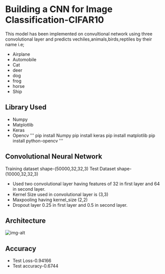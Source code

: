 # Building a CNN for Image Classification-CIFAR10
  
  This model has been implemented on convultional network using three convolutional layer and predicts
  vechiles,animals,birds,reptiles by their name i.e;
  * Airplane
  * Automobile
  * Cat
  * deer
  * dog
  * frog
  * horse
  * Ship

## Library Used
   
   * Numpy
   * Matplotlib
   * Keras
   * Opencv
   '''
    pip install Numpy
    pip install keras
    pip install matplotlib
    pip install python-opencv
   '''    

## Convolutional Neural Network
   
   Training dataset shape-(50000,32,32,3)
   Test Dataset shape-(10000,32,32,3)
   
   * Used two convolutional layer having features of 32 in first layer and 64 in second layer.
   * Kernel Size used in convolutional layer is (3,3)
   * Maxpooling having kernel_size (2,2)
   * Dropout layer 0.25 in first layer and 0.5 in second layer.

## Architecture
   ![img-alt]("https://github.com/Raushan998/CIFAR-10-MODEL/blob/master/CIFAR10.png")

## Accuracy
   * Test Loss-0.94166
   * Test accuracy-0.6744 
   

